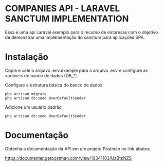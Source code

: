 # COMPANIES API - LARAVEL SANCTUM IMPLEMENTATION
Essa é uma api Laravel exemplo para o recurso de empresas com o objetivo de demonstrar uma implementação do sanctum para aplicações SPA.

# Instalação
Copie e cole o arquivo .env.example para o arquivo .env e configure as variáveis de banco de dados (DB_*)

Configure a estrutura básica do banco de dados:
```
php artisan migrate
php artisan db:seed UserDefaultSeeder
```

Adicione um usuário padrão
```
php artisan db:seed UserDefaultSeeder
```

# Documentação
Obtenha a documentação da API em um projeto Postman no link abaixo:

https://documenter.getpostman.com/view/16341103/UzBtkNZS